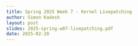 ```yaml
---
title: Spring 2025 Week 7 - Kernel Livepatching
author: Simon Kadesh
layout: post
slides: 2025-spring-w07-livepatching.pdf
date: 2025-02-28
---
```


